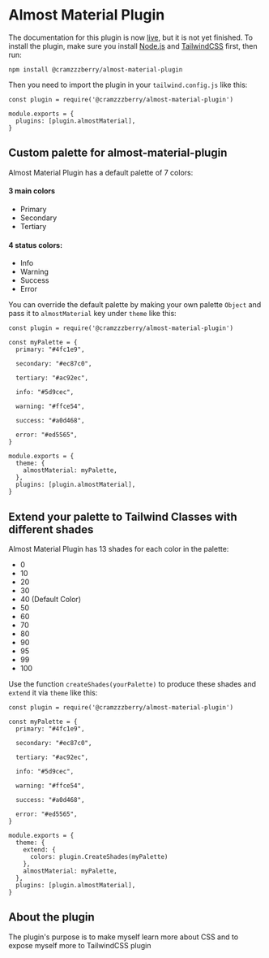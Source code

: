 # Almost Material Plugin
The documentation for this plugin is now [live](https://cramzzzberry.github.io/almost-material/home), but it is not yet finished. To install the plugin, make sure you install [Node.js](https://nodejs.org/en) and [TailwindCSS](https://tailwindcss.com/docs/installation) first, then run:
```
npm install @cramzzzberry/almost-material-plugin
```
Then you need to import the plugin in your `tailwind.config.js` like this:
```
const plugin = require('@cramzzzberry/almost-material-plugin')

module.exports = {
  plugins: [plugin.almostMaterial],
}
```

## Custom palette for almost-material-plugin
Almost Material Plugin has a default palette of 7 colors:
#### 3 main colors
- Primary
- Secondary
- Tertiary
#### 4 status colors:
- Info
- Warning
- Success
- Error

You can override the default palette by making your own palette `Object` and pass it to `almostMaterial` key under `theme` like this:
```
const plugin = require('@cramzzzberry/almost-material-plugin')

const myPalette = {
  primary: "#4fc1e9",
   
  secondary: "#ec87c0",
      
  tertiary: "#ac92ec",
      
  info: "#5d9cec",
      
  warning: "#ffce54",
      
  success: "#a0d468",
      
  error: "#ed5565",
}

module.exports = {
  theme: {
    almostMaterial: myPalette,
  },
  plugins: [plugin.almostMaterial],
}
```

## Extend your palette to Tailwind Classes with different shades
Almost Material Plugin has 13 shades for each color in the palette:
- 0
- 10
- 20
- 30
- 40 (Default Color)
- 50
- 60
- 70
- 80
- 90
- 95
- 99
- 100

Use the function `createShades(yourPalette)` to produce these shades and `extend` it via `theme` like this:
```
const plugin = require('@cramzzzberry/almost-material-plugin')

const myPalette = {
  primary: "#4fc1e9",
   
  secondary: "#ec87c0",
      
  tertiary: "#ac92ec",
      
  info: "#5d9cec",
      
  warning: "#ffce54",
      
  success: "#a0d468",
      
  error: "#ed5565",
}

module.exports = {
  theme: {
    extend: {
      colors: plugin.CreateShades(myPalette)
    },
    almostMaterial: myPalette,
  },
  plugins: [plugin.almostMaterial],
}
```

## About the plugin
The plugin's purpose is to make myself learn more about CSS and to expose myself more to TailwindCSS plugin
